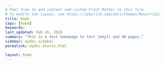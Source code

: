```yaml
---
# Feel free to add content and custom Front Matter to this file.
# To modify the layout, see https://jekyllrb.com/docs/themes/#overriding-theme-defaults
title: Home
tags: [home]
keywords: 
last_updated: Feb 26, 2019
summary: "This is a test homepage to test Jekyll and GH pages."
sidebar: mydoc_sidebar
permalink: mydoc_alerts.html

layout: home
---
```

